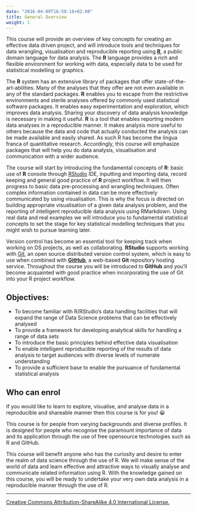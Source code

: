 ```yaml
---
date: "2016-04-09T16:50:16+02:00"
title: General Overview
weight: 1
---
```


This course will provide an overview of key concepts for creating an effective data driven project, and will introduce tools and techniques for data wrangling, visualisation and reproducible reporting using [**R**](https://www.r-project.org), a public domain language for data analysis. The **R** language provides a rich and flexible environment for working with data, especially data to be used for statistical modelling or graphics.

The **R** system has an extensive library of packages that offer state-of-the-art-abilities. Many of the analyses that they offer are not even available in any of the standard packages. **R** enables you to escape from the restrictive environments and sterile analyses offered by commonly used statistical software packages. It enables easy experimentation and exploration, which improves data analysis. Sharing your discovery of data analysis knowledge is necessary in making it useful. **R** is a tool that enables reporting modern data analyses in a reproducible manner. It makes analysis more useful to others because the data and code that actually conducted the analysis can be made available and easily shared. As such R has become the lingua franca of quantitative research. Accordingly, this course will emphasize packages that will help you do data analysis, visualisation and communication with a wider audience.

The course will start by introducing the fundamental concepts of **R**: basic use of **R** console through [RStudio](https://rstudio.com) IDE, inputting and importing data, record keeping and general good practice of **R** project workflow. It will then progress to basic data pre-processing and wrangling techniques. Often complex information contained in data can be more effectively communicated by using visualisation. This is why the focus is directed on building appropriate visualisation of a given data analysis problem, and the reporting of intelligent reproducible data analysis using RMarkdown. Using real data and real examples we will introduce you to fundamental statistical concepts to set the stage for key statistical modelling techniques that you might wish to pursue learning later.  

Version control has become an essential tool for keeping track when working on DS projects, as well as collaborating. **RStudio** supports working with [Git](https://git-scm.com), an open source distributed version control system, which is easy to use when combined with [**GitHub**](https://github.com), a web-based **Git** repository hosting service. Throughout the course you will be introduced to **GitHub** and you’ll become acquainted with good practice when incorporating the use of Git into your R project workflow. 

## Objectives:

* To become familiar with R/RStudio’s data handling facilities that will expand the range of Data Science problems that can be effectively analysed
* To provide a framework for developing analytical skills for handling a range of data sets
* To introduce the basic principles behind effective data visualisation
* To enable intelligent reproducible reporting of the results of data analysis to target audiences with diverse levels of numerate understanding
* To provide a sufficient base to enable the pursuance of fundamental statistical analysis

## Who can enrol

If you would like to learn to explore, visualise, and analyse data in a reproducible and shareable manner then this course is for you! 😀

This course is for people from varying backgrounds and diverse profiles. It is designed for people who recognise the paramount importance of data and its application through the use of free opensource technologies such as R and GitHub.    

This course will benefit anyone who has the curiosity and desire to enter the realm of data science through the use of R. We will make sense of the world of data and learn effective and attractive ways to visually analyse and communicate related information using R. With the knowledge gained on this course, you will be ready to undertake your very own data analysis in a reproducible manner through the use of R. 


-----------------------------
[Creative Commons Attribution-ShareAlike 4.0 International License.](https://creativecommons.org/licenses/by-sa/4.0/)
